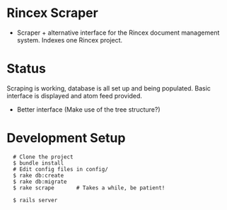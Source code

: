 Rincex Scraper
==============

 * Scraper + alternative interface for the Rincex document management system. Indexes one Rincex project.

Status
======

Scraping is working, database is all set up and being populated. Basic interface is displayed and atom feed provided.

 * Better interface (Make use of the tree structure?)

Development Setup
=================
      # Clone the project
      $ bundle install
      # Edit config files in config/
      $ rake db:create
      $ rake db:migrate
      $ rake scrape       # Takes a while, be patient!

      $ rails server